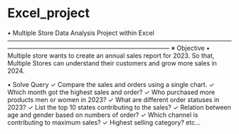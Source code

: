 # Excel_project
• Multiple Store Data Analysis Project within Excel
——————————————————————————————————————————————————————————————
※ Objective
• Multiple store wants to create an annual sales report for 2023. So that, Multiple Stores can understand their customers and grow more sales in 2024.

• Solve Query
✓ Compare the sales and orders using a single chart.
✓ Which month got the highest sales and order?
✓ Who purchased more products men or women in 2023?
✓ What are different order statuses in 2023?
✓ List the top 10 states contributing to the sales?
✓ Relation between age and gender based on numbers of order?
✓ Which channel is contributing to maximum sales?
✓ Highest selling category? etc...

